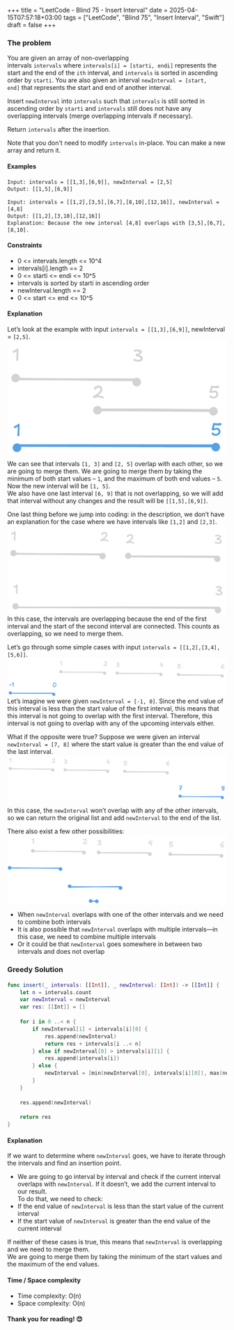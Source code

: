 +++
title = "LeetCode - Blind 75 - Insert Interval"
date = 2025-04-15T07:57:18+03:00
tags = ["LeetCode", "Blind 75", "Insert Interval", "Swift"]
draft = false
+++

### The problem  
You are given an array of non-overlapping intervals `intervals` where `intervals[i] = [starti, endi]` represents the start and the end of the `ith` interval, and `intervals` is sorted in ascending order by `starti`. You are also given an interval `newInterval = [start, end]` that represents the start and end of another interval.

Insert `newInterval` into `intervals` such that `intervals` is still sorted in ascending order by `starti` and `intervals` still does not have any overlapping intervals (merge overlapping intervals if necessary).

Return `intervals` after the insertion.

Note that you don't need to modify `intervals` in-place. You can make a new array and return it.

#### Examples

``` 
Input: intervals = [[1,3],[6,9]], newInterval = [2,5]
Output: [[1,5],[6,9]]
```

```
Input: intervals = [[1,2],[3,5],[6,7],[8,10],[12,16]], newInterval = [4,8]
Output: [[1,2],[3,10],[12,16]]
Explanation: Because the new interval [4,8] overlaps with [3,5],[6,7],[8,10].
```

#### Constraints  
* 0 <= intervals.length <= 10^4  
* intervals[i].length == 2  
* 0 <= starti <= endi <= 10^5  
* intervals is sorted by starti in ascending order  
* newInterval.length == 2  
* 0 <= start <= end <= 10^5  

#### Explanation  
Let’s look at the example with input `intervals = [[1,3],[6,9]]`, newInterval = `[2,5]`.  
![alt image](images/57.png#center)

We can see that intervals `[1, 3]` and `[2, 5]` overlap with each other, so we are going to merge them. We are going to merge them by taking the minimum of both start values – `1`, and the maximum of both end values – `5`. Now the new interval will be `[1, 5]`.  
We also have one last interval `[6, 9]` that is not overlapping, so we will add that interval without any changes and the result will be `[[1,5],[6,9]]`.

One last thing before we jump into coding: in the description, we don’t have an explanation for the case where we have intervals like `[1,2]` and `[2,3]`.  
![alt image](images/57-1.png#center)  
In this case, the intervals are overlapping because the end of the first interval and the start of the second interval are connected. This counts as overlapping, so we need to merge them.

Let’s go through some simple cases with input `intervals = [[1,2],[3,4],[5,6]]`.  
![alt image](images/57-2.png#center)  
Let’s imagine we were given `newInterval = [-1, 0]`. Since the end value of this interval is less than the start value of the first interval, this means that this interval is not going to overlap with the first interval. Therefore, this interval is not going to overlap with any of the upcoming intervals either.

What if the opposite were true? Suppose we were given an interval `newInterval = [7, 8]` where the start value is greater than the end value of the last interval.  
![alt image](images/57-3.png#center)

In this case, the `newInterval` won’t overlap with any of the other intervals, so we can return the original list and add `newInterval` to the end of the list.

There also exist a few other possibilities:  
![alt image](images/57-4.png#center)  
- When `newInterval` overlaps with one of the other intervals and we need to combine both intervals  
- It is also possible that `newInterval` overlaps with multiple intervals—in this case, we need to combine multiple intervals  
- Or it could be that `newInterval` goes somewhere in between two intervals and does not overlap  

### Greedy Solution  
```swift
func insert(_ intervals: [[Int]], _ newInterval: [Int]) -> [[Int]] {
    let n = intervals.count
    var newInterval = newInterval
    var res: [[Int]] = []

    for i in 0 ..< n {
        if newInterval[1] < intervals[i][0] {
            res.append(newInterval)
            return res + intervals[i ..< n]
        } else if newInterval[0] > intervals[i][1] {
            res.append(intervals[i])
        } else {
            newInterval = [min(newInterval[0], intervals[i][0]), max(newInterval[1], intervals[i][1])]
        }
    }

    res.append(newInterval)

    return res
}
```

#### Explanation  
If we want to determine where `newInterval` goes, we have to iterate through the intervals and find an insertion point.  
- We are going to go interval by interval and check if the current interval overlaps with `newInterval`. If it doesn’t, we add the current interval to our result.  
To do that, we need to check:  
- If the end value of `newInterval` is less than the start value of the current interval  
- If the start value of `newInterval` is greater than the end value of the current interval  

If neither of these cases is true, this means that `newInterval` is overlapping and we need to merge them.  
We are going to merge them by taking the minimum of the start values and the maximum of the end values.

#### Time / Space complexity  
* Time complexity: O(n)  
* Space complexity: O(n)

#### Thank you for reading! 😊
